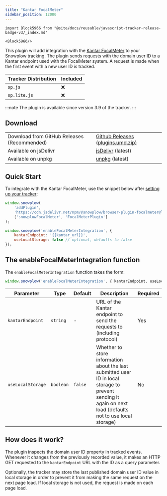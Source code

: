 ```yaml
---
title: "Kantar FocalMeter"
sidebar_position: 12000
---
```


```mdx-code-block
import Block5966 from "@site/docs/reusable/javascript-tracker-release-badge-v3/_index.md"

<Block5966/>
```

This plugin will add integration with the [Kantar FocalMeter](https://www.virtualmeter.co.uk/focalmeter) to your Snowplow tracking.
The plugin sends requests with the domain user ID to a Kantar endpoint used with the FocalMeter system.
A request is made when the first event with a new user ID is tracked.

| Tracker Distribution | Included |
| --- | --- |
| `sp.js` | ❌ |
| `sp.lite.js` | ❌ |

:::note
The plugin is available since version 3.9 of the tracker.
:::

## Download

<table><tbody><tr><td>Download from GitHub Releases (Recommended)</td><td><a href="https://github.com/snowplow/snowplow-javascript-tracker/releases">Github Releases (plugins.umd.zip)</a></td></tr><tr><td>Available on jsDelivr</td><td><a href="https://cdn.jsdelivr.net/npm/@snowplow/browser-plugin-focalmeter@latest/dist/index.umd.min.js">jsDelivr</a> (latest)</td></tr><tr><td>Available on unpkg</td><td><a href="https://unpkg.com/@snowplow/browser-plugin-focalmeter@latest/dist/index.umd.min.js">unpkg</a> (latest)</td></tr></tbody></table>

## Quick Start

To integrate with the Kantar FocalMeter, use the snippet below after [setting up your tracker](/docs/collecting-data/collecting-from-own-applications/javascript-trackers/javascript-tracker/web-quick-start-guide/index.md):

```javascript
window.snowplow(
    'addPlugin',
    'https://cdn.jsdelivr.net/npm/@snowplow/browser-plugin-focalmeter@latest/dist/index.umd.min.js',
    ['snowplowFocalMeter', 'FocalMeterPlugin']
);

window.snowplow('enableFocalMeterIntegration', {
    kantarEndpoint: '{{kantar_url}}',
    useLocalStorage: false // optional, defaults to false
});
```

## The enableFocalMeterIntegration function

The `enableFocalMeterIntegration` function takes the form:

```javascript
window.snowplow('enableFocalMeterIntegration', { kantarEndpoint, useLocalStorage? });
```

| Parameter         | Type       | Default             | Description                                                                                                                                                 | Required |
|-------------------|------------|---------------------|-------------------------------------------------------------------------------------------------------------------------------------------------------------|----------|
| `kantarEndpoint`  | `string`   | \-                  | URL of the Kantar endpoint to send the requests to (including protocol)                                                                                     | Yes      |
| `useLocalStorage` | `boolean`  | `false`             | Whether to store information about the last submitted user ID in local storage to prevent sending it again on next load (defaults not to use local storage) | No       |

## How does it work?

The plugin inspects the domain user ID property in tracked events.
Whenever it changes from the previously recorded value, it makes an HTTP GET requested to the `kantarEndpoint` URL with the ID as a query parameter.

Optionally, the tracker may store the last published domain user ID value in local storage in order to prevent it from making the same request on the next page load.
If local storage is not used, the request is made on each page load.
